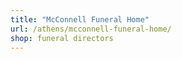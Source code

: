 ```yaml
---
title: "McConnell Funeral Home"
url: /athens/mcconnell-funeral-home/
shop: funeral directors
---
```

